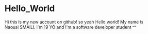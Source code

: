 # Hello_World
Hi this is my new account on github! so yeah Hello world!
My name is Naoual SMAILI. I'm 19 YO and I'm a software developer student ^^
